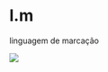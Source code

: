 # l.m
<p aling="center">linguagem de marcação</p>
<img src="https://www.tremplin-numerique.org/wp-content/uploads/2021/08/1629136302_Quest-ce-quun-langage-de-balisage.jpg">
